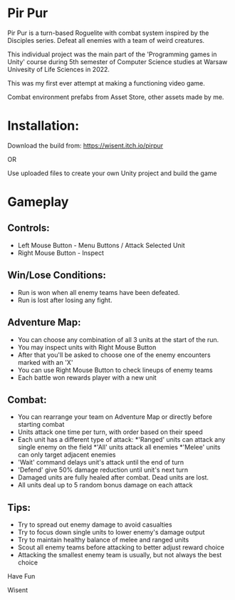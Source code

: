# Pir Pur
Pir Pur is a turn-based Roguelite with combat system inspired by the Disciples series.
Defeat all enemies with a team of weird creatures.

This individual project was the main part of the 'Programming games in Unity' course
during 5th semester of Computer Science studies at Warsaw Univesity of Life Sciences in 2022.

This was my first ever attempt at making a functioning video game.

Combat environment prefabs from Asset Store, other assets made by me.

# Installation:

Download the build from: https://wisent.itch.io/pirpur

OR

Use uploaded files to create your own Unity project and build the game

# Gameplay

## Controls:

- Left Mouse Button - Menu Buttons / Attack Selected Unit
- Right Mouse Button - Inspect

## Win/Lose Conditions:

- Run is won when all enemy teams have been defeated.
- Run is lost after losing any fight.


## Adventure Map:

- You can choose any combination of all 3 units at the start of the run.
- You may inspect units with Right Mouse Button
- After that you'll be asked to choose one of the enemy encounters marked with an 'X'
- You can use Right Mouse Button to check lineups of enemy teams
- Each battle won rewards player with a new unit


## Combat:

- You can rearrange your team on Adventure Map or directly before starting combat
- Units attack one time per turn, with order based on their speed
- Each unit has a different type of attack:
	*'Ranged' units can attack any single enemy on the field
	*'All' units attack all enemies
	*'Melee' units can only target adjacent enemies
- 'Wait' command delays unit's attack until the end of turn
- 'Defend' give 50% damage reduction until unit's next turn
- Damaged units are fully healed after combat. Dead units are lost.
- All units deal up to 5 random bonus damage on each attack


## Tips:

- Try to spread out enemy damage to avoid casualties
- Try to focus down single units to lower enemy's damage output
- Try to maintain healthy balance of melee and ranged units
- Scout all enemy teams before attacking to better adjust reward choice
- Attacking the smallest enemy team is usually, but not always the best choice

Have Fun

Wisent
